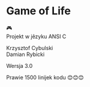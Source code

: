 # Game of Life

:video_game:  
Projekt w jêzyku ANSI C

Krzysztof Cybulski  
Damian Rybicki

Wersja 3.0

Prawie 1500 linijek kodu :blush::blush::blush: